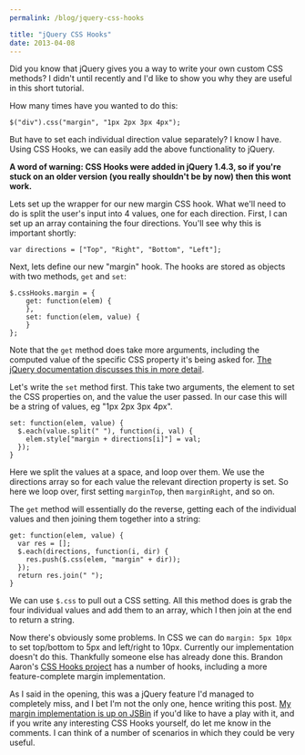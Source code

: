 ```yaml
---
permalink: /blog/jquery-css-hooks

title: "jQuery CSS Hooks"
date: 2013-04-08
---
```


Did you know that jQuery gives you a way to write your own custom CSS methods? I didn't until recently and I'd like to show you why they are useful in this short tutorial.

How many times have you wanted to do this:

    $("div").css("margin", "1px 2px 3px 4px");

But have to set each individual direction value separately? I know I have. Using CSS Hooks, we can easily add the above functionality to jQuery.

**A word of warning: CSS Hooks were added in jQuery 1.4.3, so if you're stuck on an older version (you really shouldn't be by now) then this wont work.**

Lets set up the wrapper for our new margin CSS hook. What we'll need to do is split the user's input into 4 values, one for each direction. First, I can set up an array containing the four directions. You'll see why this is important shortly:

    var directions = ["Top", "Right", "Bottom", "Left"];

Next, lets define our new "margin" hook. The hooks are stored as objects with two methods, `get` and `set`:

    $.cssHooks.margin = {
    	get: function(elem) {
    	},
    	set: function(elem, value) {
    	}
    };

Note that the `get` method does take more arguments, including the computed value of the specific CSS property it's being asked for. [The jQuery documentation discusses this in more detail](http://api.jquery.com/jQuery.cssHooks/).

Let's write the `set` method first. This take two arguments, the element to set the CSS properties on, and the value the user passed. In our case this will be a string of values, eg "1px 2px 3px 4px".

    set: function(elem, value) {
      $.each(value.split(" "), function(i, val) {
        elem.style["margin + directions[i]"] = val;
      });
    }

Here we split the values at a space, and loop over them. We use the directions array so for each value the relevant direction property is set. So here we loop over, first setting `marginTop`, then `marginRight`, and so on.

The `get` method will essentially do the reverse, getting each of the individual values and then joining them together into a string:

    get: function(elem, value) {
      var res = [];
      $.each(directions, function(i, dir) {
        res.push($.css(elem, "margin" + dir));
      });
      return res.join(" ");
    }

We can use `$.css` to pull out a CSS setting. All this method does is grab the four individual values and add them to an array, which I then join at the end to return a string.

Now there's obviously some problems. In CSS we can do `margin: 5px 10px` to set top/bottom to 5px and left/right to 10px. Currently our implementation doesn't do this. Thankfully someone else has already done this. Brandon Aaron's [CSS Hooks project](https://github.com/brandonaaron/jquery-cssHooks) has a number of hooks, including a more feature-complete margin implementation.

As I said in the opening, this was a jQuery feature I'd managed to completely miss, and I bet I'm not the only one, hence writing this post. [My margin implementation is up on JSBin](http://jsbin.com/enixej/2/edit) if you'd like to have a play with it, and if you write any interesting CSS Hooks yourself, do let me know in the comments. I can think of a number of scenarios in which they could be very useful.
